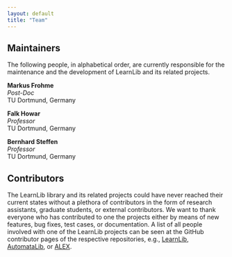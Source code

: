 ```yaml
---
layout: default
title: "Team"
---
```


## Maintainers

The following people, in alphabetical order, are currently responsible for the maintenance and the development of LearnLib and its related projects.

**Markus Frohme**\
_Post-Doc_\
TU Dortmund, Germany

**Falk Howar**\
_Professor_\
TU Dortmund, Germany

**Bernhard Steffen**\
_Professor_\
TU Dortmund, Germany

## Contributors

The LearnLib library and its related projects could have never reached their current states without a plethora of contributors in the form of research assistants, graduate students, or external contributors.
We want to thank everyone who has contributed to one the projects either by means of new features, bug fixes, test cases, or documentation.
A list of all people involved with one of the LearnLib projects can be seen at the GitHub contributor pages of the respective repositories, e.g., [LearnLib](https://github.com/LearnLib/learnlib/graphs/contributors), [AutomataLib](https://github.com/LearnLib/automatalib/graphs/contributors), or [ALEX](https://github.com/LearnLib/alex/graphs/contributors).

